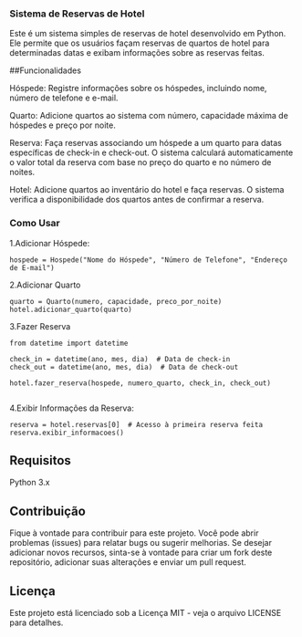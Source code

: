 ### Sistema de Reservas de Hotel

Este é um sistema simples de reservas de hotel desenvolvido em Python. Ele permite que os usuários façam reservas de quartos de hotel para determinadas datas e exibam informações sobre as reservas feitas.

##Funcionalidades

Hóspede: Registre informações sobre os hóspedes, incluindo nome, número de telefone e e-mail.

Quarto: Adicione quartos ao sistema com número, capacidade máxima de hóspedes e preço por noite.

Reserva: Faça reservas associando um hóspede a um quarto para datas específicas de check-in e check-out. O sistema calculará automaticamente o valor total da reserva com base no preço do quarto e no número de noites.

Hotel: Adicione quartos ao inventário do hotel e faça reservas. O sistema verifica a disponibilidade dos quartos antes de confirmar a reserva.

### Como Usar

1.Adicionar Hóspede:

```
hospede = Hospede("Nome do Hóspede", "Número de Telefone", "Endereço de E-mail")

```

2.Adicionar Quarto

```
quarto = Quarto(numero, capacidade, preco_por_noite)
hotel.adicionar_quarto(quarto)

```
3.Fazer Reserva

```
from datetime import datetime

check_in = datetime(ano, mes, dia)  # Data de check-in
check_out = datetime(ano, mes, dia)  # Data de check-out

hotel.fazer_reserva(hospede, numero_quarto, check_in, check_out)


```
4.Exibir Informações da Reserva:

```
reserva = hotel.reservas[0]  # Acesso à primeira reserva feita
reserva.exibir_informacoes()

```

## Requisitos

Python 3.x

## Contribuição
Fique à vontade para contribuir para este projeto. Você pode abrir problemas (issues) para relatar bugs ou sugerir melhorias. Se desejar adicionar novos recursos, sinta-se à vontade para criar um fork deste repositório, adicionar suas alterações e enviar um pull request.

## Licença
Este projeto está licenciado sob a Licença MIT - veja o arquivo LICENSE para detalhes.